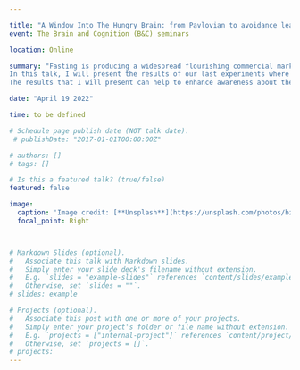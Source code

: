 ```yaml
---

title: "A Window Into The Hungry Brain: from Pavlovian to avoidance learning."
event: The Brain and Cognition (B&C) seminars

location: Online

summary: "Fasting is producing a widespread flourishing commercial market with pseudoscientific advice on how to fast to feel and ‘look’ good, especially among teenagers. The empirical research is instead providing clear data that fasting should be used carefully since this practice triggers beneficial as well as harmful chemical events in the body. One of the consequences of these events is that fasting can induce significant changes in the mesolimbic dopaminergic brain, the system that tunes our learning signals.
In this talk, I will present the results of our last experiments where I investigated the effects of overnight fasting (16h) on two different dopamine-based types of learning: instrumental avoidance learning and fear extinction learning, with a strong emphasis on fasting effects on relief (reward). Specifically, since exaggerating relief from threat omission might over-reinforce instrumental avoidance in the anxious clinical population, these experiments provide a window on how fasting increases relief, and, consequently, avoidance behaviors.
The results that I will present can help to enhance awareness about the effects of fasting on our psychophysiological functions and can be of great importance for the clinical field."

date: "April 19 2022"

time: to be defined

# Schedule page publish date (NOT talk date).
 # publishDate: "2017-01-01T00:00:00Z"

# authors: []
# tags: []

# Is this a featured talk? (true/false)
featured: false

image:
  caption: 'Image credit: [**Unsplash**](https://unsplash.com/photos/bzdhc5b3Bxs)'
  focal_point: Right



# Markdown Slides (optional).
#   Associate this talk with Markdown slides.
#   Simply enter your slide deck's filename without extension.
#   E.g. `slides = "example-slides"` references `content/slides/example-slides.md`.
#   Otherwise, set `slides = ""`.
# slides: example

# Projects (optional).
#   Associate this post with one or more of your projects.
#   Simply enter your project's folder or file name without extension.
#   E.g. `projects = ["internal-project"]` references `content/project/deep-learning/index.md`.
#   Otherwise, set `projects = []`.
# projects:
---
```

